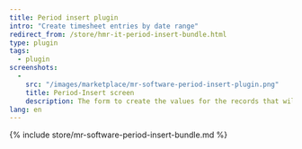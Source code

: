 ```yaml
---
title: Period insert plugin
intro: "Create timesheet entries by date range"
redirect_from: /store/hmr-it-period-insert-bundle.html
type: plugin
tags:
  - plugin
screenshots:
  - 
    src: "/images/marketplace/mr-software-period-insert-plugin.png"
    title: Period-Insert screen 
    description: The form to create the values for the records that will be created 
lang: en
---
```


{% include store/mr-software-period-insert-bundle.md %}
